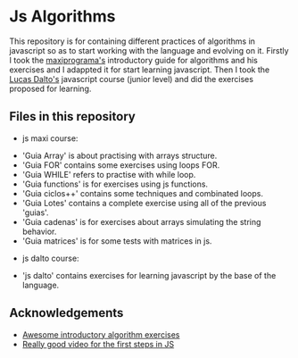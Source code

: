 
# Js Algorithms

This repository is for containing different practices of algorithms in javascript so as to start working with the language and evolving on it.
Firstly I took the [maxiprograma's](https://maxiprograma.com/) introductory guide for algorithms and his exercises and I adappted it for start learning javascript. 
Then I took the [Lucas Dalto's](https://www.youtube.com/c/soydalto) javascript course (junior level) and did the exercises proposed for learning.



## Files in this repository

* js maxi course:
- 'Guia Array' is about practising with arrays structure.
- 'Guia FOR' contains some exercises using loops FOR.
- 'Guia WHILE' refers to practise with while loop.
- 'Guia functions' is for exercises using js functions.
- 'Guia ciclos++' contains some techniques and combinated loops.
- 'Guia Lotes' contains a complete exercise using all of the previous 'guias'.
- 'Guia cadenas' is for exercises about arrays simulating the string behavior.
- 'Guia matrices' is for some tests with matrices in js.

* js dalto course:
- 'js dalto' contains exercises for learning javascript by the base of the language. 



## Acknowledgements

 - [Awesome introductory algorithm exercises](https://maxiprograma.com/)
 - [Really good video for the first steps in JS](https://www.youtube.com/watch?v=z95mZVUcJ-E&t=23556s)

